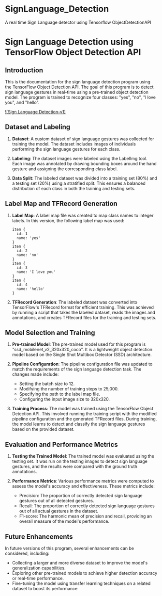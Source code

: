 # SignLanguage_Detection
A real time Sign Language detector using Tensorflow ObjectDetectionAPI 

# Sign Language Detection using TensorFlow Object Detection API

## Introduction
This is the documentation for the sign language detection program using the TensorFlow Object Detection API. The goal of this program is to detect sign language gestures in real-time using a pre-trained object detection model. The program is trained to recognize four classes: "yes", "no", "I love you", and "hello".

[![Sign Language Detection-v1]](https://drive.google.com/file/d/1DPJ-qZoma5uiOMR4qHED_Cp1nHSb42gT/view?usp=sharing)


## Dataset and Labeling
1. **Dataset**: A custom dataset of sign language gestures was collected for training the model. The dataset includes images of individuals performing the sign language gestures for each class.

2. **Labeling**: The dataset images were labeled using the LabelImg tool. Each image was annotated by drawing bounding boxes around the hand gesture and assigning the corresponding class label.

3. **Data Split**: The labeled dataset was divided into a training set (80%) and a testing set (20%) using a stratified split. This ensures a balanced distribution of each class in both the training and testing sets.

## Label Map and TFRecord Generation
1. **Label Map**: A label map file was created to map class names to integer labels. In this version, the following label map was used:
   ```
   item {
     id: 1
     name: 'yes'
   }
   item {
     id: 2
     name: 'no'
   }
   item {
     id: 3
     name: 'I love you'
   }
   item {
     id: 4
     name: 'hello'
   }
   ```

2. **TFRecord Generation**: The labeled dataset was converted into TensorFlow's TFRecord format for efficient training. This was achieved by running a script that takes the labeled dataset, reads the images and annotations, and creates TFRecord files for the training and testing sets.

## Model Selection and Training
1. **Pre-trained Model**: The pre-trained model used for this program is "ssd_mobilenet_v2_320x320_coco". It is a lightweight object detection model based on the Single Shot Multibox Detector (SSD) architecture.

2. **Pipeline Configuration**: The pipeline configuration file was updated to match the requirements of the sign language detection task. The changes made include:
   - Setting the batch size to 12.
   - Modifying the number of training steps to 25,000.
   - Specifying the path to the label map file.
   - Configuring the input image size to 320x320.

3. **Training Process**: The model was trained using the TensorFlow Object Detection API. This involved running the training script with the modified pipeline configuration and the generated TFRecord files. During training, the model learns to detect and classify the sign language gestures based on the provided dataset.

## Evaluation and Performance Metrics
1. **Testing the Trained Model**: The trained model was evaluated using the testing set. It was run on the testing images to detect sign language gestures, and the results were compared with the ground truth annotations.

2. **Performance Metrics**: Various performance metrics were computed to assess the model's accuracy and effectiveness. These metrics include:
   - Precision: The proportion of correctly detected sign language gestures out of all detected gestures.
   - Recall: The proportion of correctly detected sign language gestures out of all actual gestures in the dataset.
   - F1-score: The harmonic mean of precision and recall, providing an overall measure of the model's performance.

## Future Enhancements
In future versions of this program, several enhancements can be considered, including:

- Collecting a larger and more diverse dataset to improve the model's generalization capabilities.
- Exploring other pre-trained models to achieve higher detection accuracy or real-time performance.
- Fine-tuning the model using transfer learning techniques on a related dataset to boost its performance
